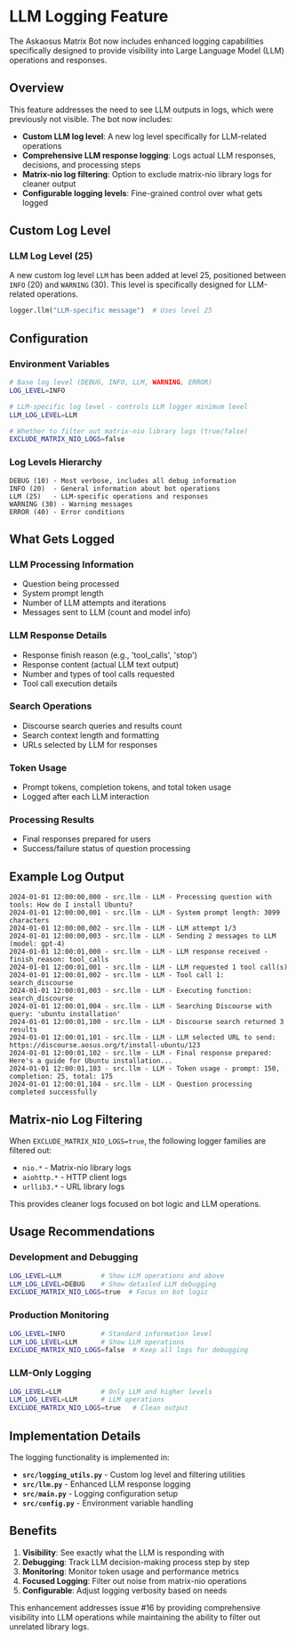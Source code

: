 # LLM Logging Feature

The Askaosus Matrix Bot now includes enhanced logging capabilities specifically designed to provide visibility into Large Language Model (LLM) operations and responses.

## Overview

This feature addresses the need to see LLM outputs in logs, which were previously not visible. The bot now includes:

- **Custom LLM log level**: A new log level specifically for LLM-related operations
- **Comprehensive LLM response logging**: Logs actual LLM responses, decisions, and processing steps  
- **Matrix-nio log filtering**: Option to exclude matrix-nio library logs for cleaner output
- **Configurable logging levels**: Fine-grained control over what gets logged

## Custom Log Level

### LLM Log Level (25)
A new custom log level `LLM` has been added at level 25, positioned between `INFO` (20) and `WARNING` (30). This level is specifically designed for LLM-related operations.

```python
logger.llm("LLM-specific message")  # Uses level 25
```

## Configuration

### Environment Variables

```bash
# Base log level (DEBUG, INFO, LLM, WARNING, ERROR)
LOG_LEVEL=INFO

# LLM-specific log level - controls LLM logger minimum level
LLM_LOG_LEVEL=LLM

# Whether to filter out matrix-nio library logs (true/false)
EXCLUDE_MATRIX_NIO_LOGS=false
```

### Log Levels Hierarchy
```
DEBUG (10) - Most verbose, includes all debug information
INFO (20)  - General information about bot operations
LLM (25)   - LLM-specific operations and responses
WARNING (30) - Warning messages
ERROR (40) - Error conditions
```

## What Gets Logged

### LLM Processing Information
- Question being processed
- System prompt length
- Number of LLM attempts and iterations
- Messages sent to LLM (count and model info)

### LLM Response Details  
- Response finish reason (e.g., 'tool_calls', 'stop')
- Response content (actual LLM text output)
- Number and types of tool calls requested
- Tool call execution details

### Search Operations
- Discourse search queries and results count
- Search context length and formatting
- URLs selected by LLM for responses

### Token Usage
- Prompt tokens, completion tokens, and total token usage
- Logged after each LLM interaction

### Processing Results
- Final responses prepared for users
- Success/failure status of question processing

## Example Log Output

```
2024-01-01 12:00:00,000 - src.llm - LLM - Processing question with tools: How do I install Ubuntu?
2024-01-01 12:00:00,001 - src.llm - LLM - System prompt length: 3099 characters
2024-01-01 12:00:00,002 - src.llm - LLM - LLM attempt 1/3
2024-01-01 12:00:00,003 - src.llm - LLM - Sending 2 messages to LLM (model: gpt-4)
2024-01-01 12:00:01,000 - src.llm - LLM - LLM response received - finish_reason: tool_calls
2024-01-01 12:00:01,001 - src.llm - LLM - LLM requested 1 tool call(s)
2024-01-01 12:00:01,002 - src.llm - LLM - Tool call 1: search_discourse
2024-01-01 12:00:01,003 - src.llm - LLM - Executing function: search_discourse
2024-01-01 12:00:01,004 - src.llm - LLM - Searching Discourse with query: 'ubuntu installation'
2024-01-01 12:00:01,100 - src.llm - LLM - Discourse search returned 3 results
2024-01-01 12:00:01,101 - src.llm - LLM - LLM selected URL to send: https://discourse.aosus.org/t/install-ubuntu/123
2024-01-01 12:00:01,102 - src.llm - LLM - Final response prepared: Here's a guide for Ubuntu installation...
2024-01-01 12:00:01,103 - src.llm - LLM - Token usage - prompt: 150, completion: 25, total: 175
2024-01-01 12:00:01,104 - src.llm - LLM - Question processing completed successfully
```

## Matrix-nio Log Filtering

When `EXCLUDE_MATRIX_NIO_LOGS=true`, the following logger families are filtered out:

- `nio.*` - Matrix-nio library logs
- `aiohttp.*` - HTTP client logs  
- `urllib3.*` - URL library logs

This provides cleaner logs focused on bot logic and LLM operations.

## Usage Recommendations

### Development and Debugging
```bash
LOG_LEVEL=LLM          # Show LLM operations and above
LLM_LOG_LEVEL=DEBUG    # Show detailed LLM debugging
EXCLUDE_MATRIX_NIO_LOGS=true  # Focus on bot logic
```

### Production Monitoring
```bash
LOG_LEVEL=INFO         # Standard information level
LLM_LOG_LEVEL=LLM      # Show LLM operations 
EXCLUDE_MATRIX_NIO_LOGS=false  # Keep all logs for debugging
```

### LLM-Only Logging
```bash
LOG_LEVEL=LLM          # Only LLM and higher levels
LLM_LOG_LEVEL=LLM      # LLM operations
EXCLUDE_MATRIX_NIO_LOGS=true   # Clean output
```

## Implementation Details

The logging functionality is implemented in:

- **`src/logging_utils.py`** - Custom log level and filtering utilities
- **`src/llm.py`** - Enhanced LLM response logging
- **`src/main.py`** - Logging configuration setup
- **`src/config.py`** - Environment variable handling

## Benefits

1. **Visibility**: See exactly what the LLM is responding with
2. **Debugging**: Track LLM decision-making process step by step
3. **Monitoring**: Monitor token usage and performance metrics
4. **Focused Logging**: Filter out noise from matrix-nio operations
5. **Configurable**: Adjust logging verbosity based on needs

This enhancement addresses issue #16 by providing comprehensive visibility into LLM operations while maintaining the ability to filter out unrelated library logs.